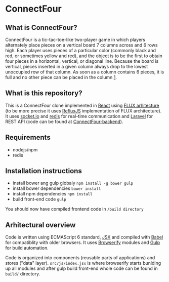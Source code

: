 # ConnectFour


## What is ConnectFour?

ConnectFour is a tic-tac-toe-like two-player game in which players
alternately place pieces on a vertical board 7 columns across and 6 rows high.
Each player uses pieces of a particular color (commonly black and red, or
sometimes yellow and red), and the object is to be the first to obtain four
pieces in a horizontal, vertical, or diagonal line. Because the board is
vertical, pieces inserted in a given column always drop to the lowest
unoccupied row of that column. As soon as a column contains 6 pieces, it is
full and no other piece can be placed in the column
[1](http://mathworld.wolfram.com/Connect-Four.html).

## What is this repository?

This is a ConnectFour clone implemented in [React](https://facebook.github.io/react/) using
[FLUX arhitecture](https://facebook.github.io/flux/docs/overview.html#content)
(to be more precise it uses [RefluxJS](https://github.com/spoike/refluxjs) implementation of FLUX architecture). It
uses [socket.io](http://socket.io/) and [redis](http://redis.io/) for real-time communication and [Laravel](http://laravel.com/) for REST API
(code can be found at
[ConnectFour-backend](https://github.com/nhenezi/connectfour-backend)).


## Requirements

- nodejs/npm
- redis

## Installation instructions

- install bower ang gulp globaly `npm install -g bower gulp`
- install bower dependencies `bower install`
- install npm dependencies `npm install`
- build front-end code `gulp`

You should now have compiled frontend code in `/build directory`

## Arhitectural overview

Code is written using ECMAScript 6 standard, [JSX](https://jsx.github.io/) and compiled with
[Babel](https://babeljs.io/) for compatiblity with older browsers.
It uses [Browserify](http://browserify.org/) modules and [Gulp](http://gulpjs.com/) for build automation.

Code is organized into components (reusable parts of applications) and stores ("data" layer).
`src/js/index.jsx` is where browserify starts bunlding up all modules and after gulp build front-end whole code can be found in `build/` directory.
